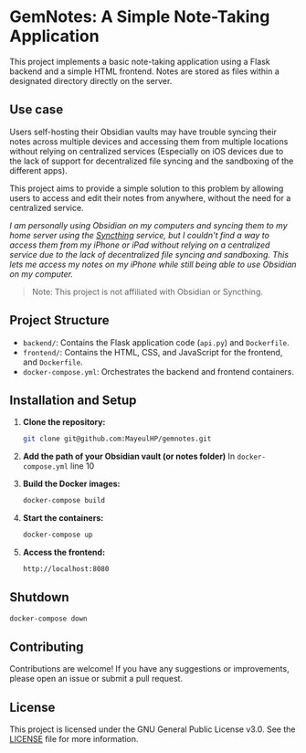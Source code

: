 # GemNotes: A Simple Note-Taking Application

This project implements a basic note-taking application using a Flask backend and a simple HTML frontend.  Notes are stored as files within a designated directory directly on the server.

## Use case

Users self-hosting their Obsidian vaults may have trouble syncing their notes across multiple devices and accessing them from multiple locations without relying on centralized services (Especially on iOS devices due to the lack of support for decentralized file syncing and the sandboxing of the different apps).

This project aims to provide a simple solution to this problem by allowing users to access and edit their notes from anywhere, without the need for a centralized service.

*I am personally using Obsidian on my computers and syncing them to my home server using the [Syncthing](https://syncthing.net/) service, but I couldn't find a way to access them from my iPhone or iPad without relying on a centralized service due to the lack of decentralized file syncing and sandboxing. This lets me access my notes on my iPhone while still being able to use Obsidian on my computer.*

> Note: This project is not affiliated with Obsidian or Syncthing.

## Project Structure

* `backend/`: Contains the Flask application code (`api.py`) and `Dockerfile`.
* `frontend/`: Contains the HTML, CSS, and JavaScript for the frontend, and `Dockerfile`.
* `docker-compose.yml`: Orchestrates the backend and frontend containers.


## Installation and Setup

1. **Clone the repository:**
   ```bash
   git clone git@github.com:MayeulHP/gemnotes.git
   ```

2. **Add the path of your Obsidian vault (or notes folder)**
   In `docker-compose.yml` line 10

3. **Build the Docker images:**
   ```bash
   docker-compose build
   ```

4. **Start the containers:**
   ```bash
   docker-compose up
   ```

5. **Access the frontend:**
   ```bash
   http://localhost:8080
   ```

## Shutdown

```bash
docker-compose down
```

## Contributing

Contributions are welcome! If you have any suggestions or improvements, please open an issue or submit a pull request.

## License

This project is licensed under the GNU General Public License v3.0. See the [LICENSE](LICENSE) file for more information.
